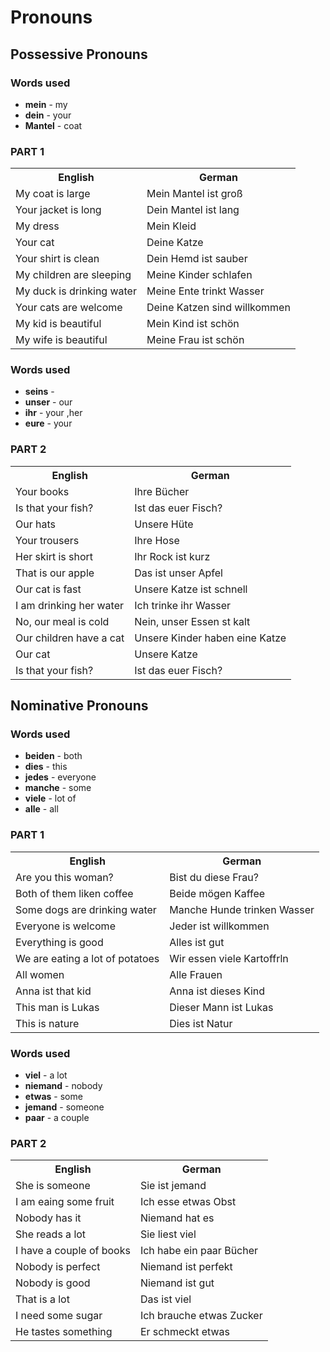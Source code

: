 # Pronouns

## Possessive Pronouns

### Words used
+ **mein** - my 
+ **dein** - your
+ **Mantel** - coat

### PART 1

<table>
    <tr>
        <th>English</th>
        <th>German</th>
    </tr>
    <tr>
        <td>My coat is large</td>
        <td>Mein Mantel ist groß</td>
    </tr>
    <tr>
        <td>Your jacket is long</td>
        <td>Dein Mantel ist lang</td>
    </tr>
    <tr>
        <td>My dress</td>
        <td>Mein Kleid</td>
    </tr>
    <tr>
        <td>Your cat</td>
        <td>Deine Katze</td>
    </tr>
    <tr>
        <td>Your shirt is clean</td>
        <td>Dein Hemd ist sauber</td>
    </tr>
    <tr>
        <td>My children are sleeping</td>
        <td>Meine Kinder schlafen</td>
    </tr>
    <tr>
        <td>My duck is drinking water</td>
        <td>Meine Ente trinkt Wasser</td>
    </tr>
    <tr>
        <td>Your cats are welcome</td>
        <td>Deine Katzen sind willkommen</td>
    </tr>
    <tr>
        <td>My kid is beautiful</td>
        <td>Mein Kind ist schön</td>
    </tr>
    <tr>
        <td>My wife is beautiful</td>
        <td>Meine Frau ist schön</td>
    </tr>
</table>

### Words used
+ **seins** - 
+ **unser** - our
+ **ihr** - your ,her
+ **eure** - your 

### PART 2

<table>
    <tr>
        <th>English</th>
        <th>German</th>
    </tr>
    <tr>
        <td>Your books</td>
        <td>Ihre Bücher</td>
    </tr>
    <tr>
        <td>Is that your fish?</td>
        <td>Ist das euer Fisch?</td>
    </tr>
    <tr>
        <td>Our hats</td>
        <td>Unsere Hüte</td>
    </tr>
    <tr>
        <td>Your trousers</td>
        <td>Ihre Hose</td>
    </tr>
    <tr>
        <td>Her skirt is short</td>
        <td>Ihr Rock ist kurz</td>
    </tr>
    <tr>
        <td>That is our apple</td>
        <td>Das ist unser Apfel</td>
    </tr>
    <tr>
        <td>Our cat is fast</td>
        <td>Unsere Katze ist schnell</td>
    </tr>
    <tr>
        <td>I am drinking her water</td>
        <td>Ich trinke ihr Wasser</td>
    </tr>
    <tr>
        <td>No, our meal is cold</td>
        <td>Nein, unser Essen st kalt</td>
    </tr>
    <tr>
        <td>Our children have a cat</td>
        <td>Unsere Kinder haben eine Katze</td>
    </tr>
    <tr>
        <td>Our cat</td>
        <td>Unsere Katze</td>
    </tr>
    <tr>
        <td>Is that your fish?</td>
        <td>Ist das euer Fisch?</td>
    </tr>
</table>

## Nominative Pronouns

### Words used
+ **beiden** - both
+ **dies** - this
+ **jedes** - everyone
+ **manche** - some
+ **viele** - lot of
+ **alle** - all

### PART 1

<table>
    <tr>
        <th>English</th>
        <th>German</th>
    </tr>
    <tr>
        <td>Are you this woman?</td>
        <td>Bist du diese Frau?</td>
    </tr>
    <tr>
        <td>Both of them liken coffee</td>
        <td>Beide mögen Kaffee</td>
    </tr>
    <tr>
        <td>Some dogs are drinking water</td>
        <td>Manche Hunde trinken Wasser</td>
    </tr>
    <tr>
        <td>Everyone is welcome</td>
        <td>Jeder ist willkommen</td>
    </tr>
    <tr>
        <td>Everything is good</td>
        <td>Alles ist gut</td>
    </tr>
    <tr>
        <td>We are eating a lot of potatoes</td>
        <td>Wir essen viele Kartoffrln</td>
    </tr>
    <tr>
        <td>All women</td>
        <td>Alle Frauen</td>
    </tr>
    <tr>
        <td>Anna ist that kid</td>
        <td>Anna ist dieses Kind</td>
    </tr>
    <tr>
        <td>This man is Lukas</td>
        <td>Dieser Mann ist Lukas</td>
    </tr>
    <tr>
        <td>This is nature</td>
        <td>Dies ist Natur</td>
    </tr>
</table>

### Words used
+ **viel** - a lot
+ **niemand** - nobody
+ **etwas** - some
+ **jemand** - someone
+ **paar** - a couple

### PART 2

<table>
    <tr>
        <th>English</th>
        <th>German</th>
    </tr>
    <tr>
        <td>She is someone</td>
        <td>Sie ist jemand</td>
    </tr>
    <tr>
        <td>I am eaing some fruit</td>
        <td>Ich esse etwas Obst</td>
    </tr>
    <tr>
        <td>Nobody has it</td>
        <td>Niemand hat es</td>
    </tr>
    <tr>
        <td>She reads a lot</td>
        <td>Sie liest viel</td>
    </tr>
    <tr>
        <td>I have a couple of books</td>
        <td>Ich habe ein paar Bücher</td>
    </tr>
    <tr>
        <td>Nobody is perfect</td>
        <td>Niemand ist perfekt</td>
    </tr>
    <tr>
        <td>Nobody is good</td>
        <td>Niemand ist gut</td>
    </tr>
    <tr>
        <td>That is a lot</td>
        <td>Das ist viel</td>
    </tr>
    <tr>
        <td>I need some sugar</td>
        <td>Ich brauche etwas Zucker</td>
    </tr>
    <tr>
        <td>He tastes something</td>
        <td>Er schmeckt etwas</td>
    </tr>
</table>
